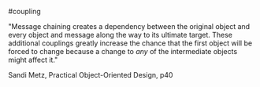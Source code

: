 #coupling 

"Message chaining creates a dependency between the original object and every object and message along the way to its ultimate target. These additional couplings greatly increase the chance that the first object will be forced to change because a change to _any_ of the intermediate objects might affect it."

Sandi Metz, Practical Object-Oriented Design, p40